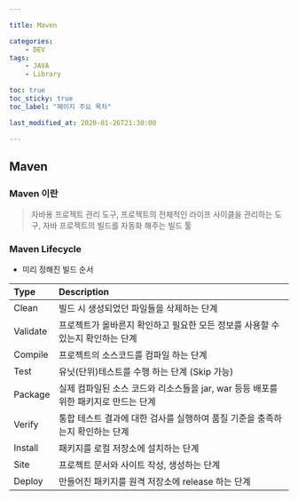 ```yaml
---

title: Maven

categories:
    - DEV
tags:
    - JAVA
    - Library

toc: true
toc_sticky: true
toc_label: "페이지 주요 목차"

last_modified_at: 2020-01-26T21:30:00

---
```


## Maven ##

### Maven 이란 ###
> 자바용 프로젝트 관리 도구, 프로젝트의 전체적인 라이프 사이클을 관리하는 도구, 자바 프로젝트의 빌드를 자동화 해주는 빌드 툴

### Maven Lifecycle ###
- 미리 정해진 빌드 순서

| Type | Description |
| :--- | :---------- |
| Clean | 빌드 시 생성되었던 파일들을 삭제하는 단계 |
| Validate | 프로젝트가 올바른지 확인하고 필요한 모든 정보를 사용할 수 있는지 확인하는 단계 |
| Compile | 프로젝트의 소스코드를 컴파일 하는 단계 |
| Test | 유닛(단위)테스트를 수행 하는 단계 (Skip 가능) |
| Package | 실제 컴파일된 소스 코드와 리소스들을 jar, war 등등 배포를 위한 패키지로 만드는 단계 |
| Verify | 통합 테스트 결과에 대한 검사를 실행하여 품질 기준을 충족하는지 확인하는 단계 |
| Install | 패키지를 로컬 저장소에 설치하는 단계 |
| Site | 프로젝트 문서와 사이트 작성, 생성하는 단계 |
| Deploy | 만들어진 패키지를 원격 저장소에 release 하는 단계 |